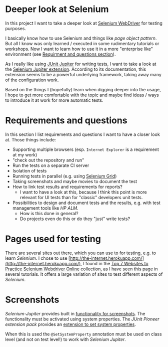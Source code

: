 # Deeper look at Selenium
In this project I want to take a deeper look at [Selenium WebDriver](https://www.selenium.dev/documentation/en/webdriver/) for testing purposes.

I basically know how to use Selenium and things like _page object pattern_.
But all I know was only learned / executed in some rudimentary tutorials or workshops.
Now I want to learn how to use it in a more "enterprise like" environment (see [Requirment and questions section](#requirements-and-questions)).

As I really like using [JUnit Jupiter](https://junit.org/junit5/) for writing tests, I want to take a look at the [Selenium Jupiter extension](https://bonigarcia.github.io/selenium-jupiter/).
According to its documentation, this extension seems to be a powerful underlying framework, taking away many of the configuration work.  

Based on the things I (hopefully) learn when digging deeper into the usage, I hope to get more comfortable with the topic and maybe find ideas / ways to introduce it at work for more automatic tests.

# Requirements and questions

In this section I list requirements and questions I want to have a closer look at.
Those things include:

* Supporting multiple browsers (esp. `Internet Explorer` is a requirement at my work)
* "check out the repository and run"
* Run the tests on a separate CI server
* Isolation of tests
* Running tests in parallel (e.g. using [Selenium Grid](https://www.selenium.dev/documentation/en/grid/))
* Taking screenshots and maybe movies to document the test
* How to link test results and requirements for reports?
  * I want to have a look at this, because I think this point is more relevant for UI tests than for "classic" developers unit tests.
* Possibilities to design and document tests and the results, e.g. with test management tools like _HP ALM_.
  * How is this done in general?
  * Do projects even do this or do they "just" write tests?

# Pages used for testing

There are several sites out there, which you can use to for testing, e.g. to learn _Selenium_.
I chose to use [http://the-internet.herokuapp.com/](http://the-internet.herokuapp.com/), I found in the [Top 7 Websites to Practice Selenium Webdriver Online](https://www.techbeamers.com/websites-to-practice-selenium-webdriver-online/) collection, as I have seen this page in several tutorials.
It offers a large variation of sites to test different aspects of _Selenium_.


# Screenshots

_Selenium-Jupiter_ provides built in [functionality for screenshots](https://bonigarcia.github.io/selenium-jupiter/#screenshots).
The functionality must be activated using system properties.
The _JUnit Pioneer extension pack_ provides an [extension to set system properties](https://junit-pioneer.org/docs/system-properties/).

When this is used the `@SetSystemProperty` annotation must be used on class level (and not on test level!) to work with _Selenium Jupiter_.

